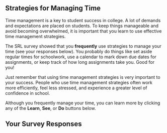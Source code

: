 ## Strategies for Managing Time

Time management is a key to student success in college. A lot of demands and expectations are placed on students. To keep things manageable and avoid becoming overwhelmed, it is important that you learn to use effective time management strategies.  

The SRL survey showed that you **frequently** use strategies to manage your time (see your responses below). You probably do things like set aside regular times for schoolwork, use a calendar to mark down due dates for assignments, or keep track of how long assignments take you. Good for you!

Just remember that using time management strategies is very important to your success. People who use time management strategies often work more efficiently, feel less stressed, and experience a greater level of confidence in school.

Although you frequently manage your time, you can learn more by clicking any of the **Learn**, **See**, or **Do** buttons below.

## Your Survey Responses

